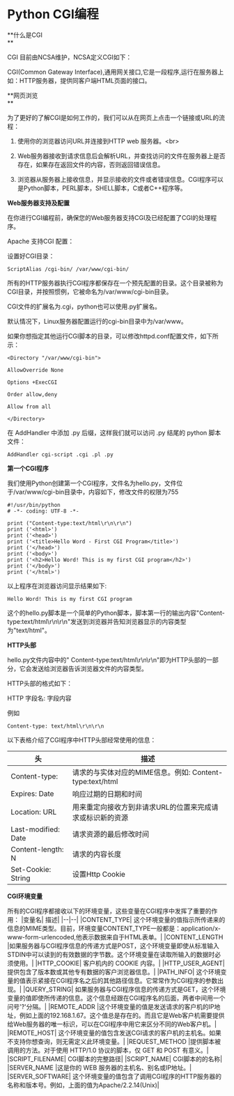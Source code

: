 # Python CGI编程

**什么是CGI                    
**

CGI 目前由NCSA维护，NCSA定义CGI如下：

CGI\(Common Gateway Interface\),通用网关接口,它是一段程序,运行在服务器上如：HTTP服务器，提供同客户端HTML页面的接口。

**网页浏览                    
**

为了更好的了解CGI是如何工作的，我们可以从在网页上点击一个链接或URL的流程：

1. 使用你的浏览器访问URL并连接到HTTP web 服务器。&lt;br&gt;

2. Web服务器接收到请求信息后会解析URL，并查找访问的文件在服务器上是否存在，如果存在返回文件的内容，否则返回错误信息。

3. 浏览器从服务器上接收信息，并显示接收的文件或者错误信息。CGI程序可以是Python脚本，PERL脚本，SHELL脚本，C或者C++程序等。

**Web服务器支持及配置**

在你进行CGI编程前，确保您的Web服务器支持CGI及已经配置了CGI的处理程序。

Apache 支持CGI 配置：

设置好CGI目录：

```
ScriptAlias /cgi-bin/ /var/www/cgi-bin/
```

所有的HTTP服务器执行CGI程序都保存在一个预先配置的目录。这个目录被称为CGI目录，并按照惯例，它被命名为/var/www/cgi-bin目录。

CGI文件的扩展名为.cgi，python也可以使用.py扩展名。

默认情况下，Linux服务器配置运行的cgi-bin目录中为/var/www。

如果你想指定其他运行CGI脚本的目录，可以修改httpd.conf配置文件，如下所示：

```
<Directory "/var/www/cgi-bin">

AllowOverride None

Options +ExecCGI

Order allow,deny

Allow from all

</Directory>
```

在 AddHandler 中添加 .py 后缀，这样我们就可以访问 .py 结尾的 python 脚本文件：

`AddHandler cgi-script .cgi .pl .py`

**第一个CGI程序**

我们使用Python创建第一个CGI程序，文件名为hello.py，文件位于/var/www/cgi-bin目录中，内容如下，修改文件的权限为755

```
#!/usr/bin/python
# -*- coding: UTF-8 -*-

print ("Content-type:text/html\r\n\r\n")
print ('<html>')
print ('<head>')
print ('<title>Hello Word - First CGI Program</title>')
print ('</head>')
print ('<body>')
print ('<h2>Hello Word! This is my first CGI program</h2>')
print ('</body>')
print ('</html>')
```

以上程序在浏览器访问显示结果如下:

```
Hello Word! This is my first CGI program
```

这个的hello.py脚本是一个简单的Python脚本，脚本第一行的输出内容"Content-type:text/html\r\n\r\n"发送到浏览器并告知浏览器显示的内容类型为"text/html"。

**HTTP头部**

hello.py文件内容中的" Content-type:text/html\r\n\r\n"即为HTTP头部的一部分，它会发送给浏览器告诉浏览器文件的内容类型。

HTTP头部的格式如下：

HTTP 字段名: 字段内容

例如

`Content-type: text/html\r\n\r\n`

以下表格介绍了CGI程序中HTTP头部经常使用的信息：

| 头 | 描述 |
| -- | -- |
|Content-type:| 请求的与实体对应的MIME信息。例如: Content-type:text/html|
|Expires: Date  |响应过期的日期和时间|
|Location: URL| 用来重定向接收方到非请求URL的位置来完成请求或标识新的资源|
|Last-modified: Date|   请求资源的最后修改时间|
|Content-length: N| 请求的内容长度|
|Set-Cookie: String |设置Http Cookie|

**CGI环境变量**

所有的CGI程序都接收以下的环境变量，这些变量在CGI程序中发挥了重要的作用：
|变量名|   描述|
|--|--|
|CONTENT_TYPE|  这个环境变量的值指示所传递来的信息的MIME类型。目前，环境变量CONTENT_TYPE一般都是：application/x-www-form-urlencoded,他表示数据来自于HTML表单。|
|CONTENT_LENGTH |如果服务器与CGI程序信息的传递方式是POST，这个环境变量即使从标准输入STDIN中可以读到的有效数据的字节数。这个环境变量在读取所输入的数据时必须使用。|
|HTTP_COOKIE|   客户机内的 COOKIE 内容。|
|HTTP_USER_AGENT|   提供包含了版本数或其他专有数据的客户浏览器信息。|
|PATH_INFO| 这个环境变量的值表示紧接在CGI程序名之后的其他路径信息。它常常作为CGI程序的参数出现。|
|QUERY_STRING|  如果服务器与CGI程序信息的传递方式是GET，这个环境变量的值即使所传递的信息。这个信息经跟在CGI程序名的后面，两者中间用一个问号'?'分隔。|
|REMOTE_ADDR    |这个环境变量的值是发送请求的客户机的IP地址，例如上面的192.168.1.67。这个值总是存在的。而且它是Web客户机需要提供给Web服务器的唯一标识，可以在CGI程序中用它来区分不同的Web客户机。|
|REMOTE_HOST|   这个环境变量的值包含发送CGI请求的客户机的主机名。如果不支持你想查询，则无需定义此环境变量。|
|REQUEST_METHOD |提供脚本被调用的方法。对于使用 HTTP/1.0 协议的脚本，仅 GET 和 POST 有意义。|
|SCRIPT_FILENAME|   CGI脚本的完整路径|
|SCRIPT_NAME|   CGI脚本的的名称|
|SERVER_NAME    |这是你的 WEB 服务器的主机名、别名或IP地址。|
|SERVER_SOFTWARE|   这个环境变量的值包含了调用CGI程序的HTTP服务器的名称和版本号。例如，上面的值为Apache/2.2.14(Unix)|


